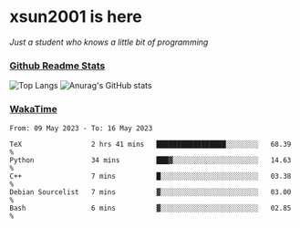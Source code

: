 # xsun2001 is here

*Just a student who knows a little bit of programming*

### [Github Readme Stats](https://github.com/anuraghazra/github-readme-stats)

![Top Langs](https://github-readme-stats.vercel.app/api/top-langs/?username=xsun2001&layout=compact&theme=radical) ![Anurag's GitHub stats](https://github-readme-stats.vercel.app/api?username=xsun2001&show_icons=true&theme=radical)

### [WakaTime](https://wakatime.com)

<!--START_SECTION:waka-->

```text
From: 09 May 2023 - To: 16 May 2023

TeX                 2 hrs 41 mins   █████████████████░░░░░░░░   68.39 %
Python              34 mins         ███▓░░░░░░░░░░░░░░░░░░░░░   14.63 %
C++                 7 mins          █░░░░░░░░░░░░░░░░░░░░░░░░   03.38 %
Debian Sourcelist   7 mins          ▓░░░░░░░░░░░░░░░░░░░░░░░░   03.00 %
Bash                6 mins          ▓░░░░░░░░░░░░░░░░░░░░░░░░   02.85 %
```

<!--END_SECTION:waka-->
